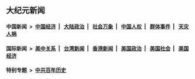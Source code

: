 ## 大纪元新闻

#### 中国新闻 &nbsp;>&nbsp; [中国经济](indexes/ncid283/README.md?03220445) &nbsp;| &nbsp; [大陆政治](indexes/ncid277/README.md?03220445) &nbsp;| &nbsp; [社会万象](indexes/ncid282/README.md?03220445) &nbsp;| &nbsp; [中国人权](indexes/ncid278/README.md?03220445) &nbsp;| &nbsp; [群体事件](indexes/ncid279/README.md?03220445) &nbsp;| &nbsp; [天灾人祸](indexes/ncid280/README.md?03220445)

#### 国际新闻 &nbsp;>&nbsp; [美中关系](indexes/nf1412576/README.md?03220445) &nbsp;| &nbsp; [台湾新闻](indexes/ncid1349361/README.md?03220445) &nbsp;| &nbsp; [香港新闻](indexes/ncid1349362/README.md?03220445) &nbsp;| &nbsp; [美国政治](indexes/ncid1078159/README.md?03220445) &nbsp;| &nbsp; [美国社会](indexes/ncid1078160/README.md?03220445) &nbsp;| &nbsp; [美国经济](indexes/ncid1078158/README.md?03220445)

#### 特别专题 &nbsp;>&nbsp; [中共百年历史](https://github.com/epoch-news/epoch-special/blob/master/README.md?03220445)  
